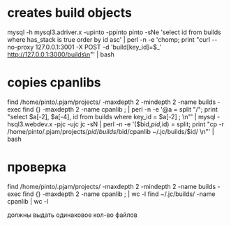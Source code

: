 # creates build objects
mysql -h mysql3.adriver.x -upinto -ppinto pinto -sNe 'select id from builds where has_stack is true order by id asc' | perl -n  -e 'chomp; print "curl --no-proxy 127.0.0.1:3001 -X POST  -d 'build[key_id]=\$_' http://127.0.0.1:3000/builds\n"' | bash

# copies cpanlibs 
find  /home/pinto/.pjam/projects/ -maxdepth 2 -mindepth 2  -name builds -exec find  {} -maxdepth 2  -name cpanlib \; | perl -n -e '@a = split "/"; print "select $a[-2], $a[-4], id from builds where key_id =  $a[-2] ; \n"'  | mysql -hsql3.webdev.x -pjc -ujc jc -sN | perl -n -e '($bid,$pid,$id) = split; print "cp -r /home/pinto/.pjam/projects/$pid/builds/$bid/cpanlib  ~/.jc/builds/$id/ \n"' | bash

# проверка
find  /home/pinto/.pjam/projects/ -maxdepth 2 -mindepth 2  -name builds -exec find  {} -maxdepth 2  -name cpanlib \; | wc -l
find ~/.jc/builds/ -name cpanlib | wc -l

должны выдать одинаковое кол-во файлов

